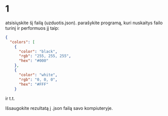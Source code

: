 # 1

atsisiųskite šį failą (uzduotis.json). parašykite programą, kuri nuskaitys failo turinį ir performuos jį taip:


```json
{
  "colors": [
    {
      "color": "black",
      "rgb": "255, 255, 255",
      "hex": "#000"
    },
    {
      "color": "white",
      "rgb": "0, 0, 0",
      "hex": "#FFF"
    }
```
ir t.t.
    
Išsaugokite rezultatą į .json failą savo kompiuteryje.